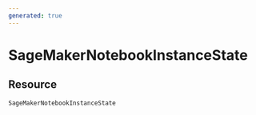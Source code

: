 ```yaml
---
generated: true
---
```


# SageMakerNotebookInstanceState


## Resource

```text
SageMakerNotebookInstanceState
```



